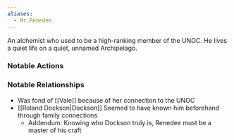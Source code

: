 ```yaml
---
aliases:
  - Mr.Renedee
---
```

An alchemist  who used to be a high-ranking member of the UNOC. He lives a quiet life on a quiet, unnamed Archipelago.  

### Notable Actions
### Notable Relationships
- Was fond of [[Vale]] because of her connection to the UNOC
- [[Roland Dockson|Dockson]] Seemed to have known him beforehand through family connections
	- Addendum: Knowing who Dockson truly is, Renedee must be a master of his craft